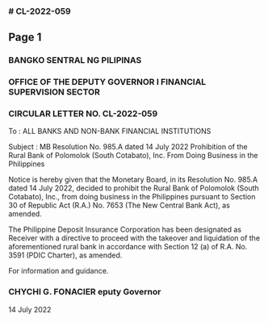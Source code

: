 ### # CL-2022-059

## Page 1

### BANGKO SENTRAL NG PILIPINAS

### OFFICE OF THE DEPUTY GOVERNOR I FINANCIAL SUPERVISION SECTOR

### CIRCULAR LETTER NO. CL-2022-059

To : ALL BANKS AND NON-BANK FINANCIAL INSTITUTIONS

Subject : MB Resolution No. 985.A dated 14 July 2022 Prohibition of the Rural Bank of Polomolok (South Cotabato), Inc. From Doing Business in the Philippines

Notice is hereby given that the Monetary Board, in its Resolution No. 985.A dated 14 July 2022, decided to prohibit the Rural Bank of Polomolok (South Cotabato), Inc., from doing business in the Philippines pursuant to Section 30 of Republic Act (R.A.) No. 7653 (The New Central Bank Act), as amended.

The Philippine Deposit Insurance Corporation has been designated as Receiver with a directive to proceed with the takeover and liquidation of the aforementioned rural bank in accordance with Section 12 (a) of R.A. No. 3591 (PDIC Charter), as amended.

For information and guidance.

### CHYCHI G. FONACIER eputy Governor

14 July 2022 